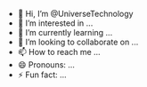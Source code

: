 - 👋 Hi, I’m @UniverseTechnology
- 👀 I’m interested in ...
- 🌱 I’m currently learning ...
- 💞️ I’m looking to collaborate on ...
- 📫 How to reach me ...
- 😄 Pronouns: ...
- ⚡ Fun fact: ...

<!---
UniverseTechnology/UniverseTechnology is a ✨ special ✨ repository because its `README.md` (this file) appears on your GitHub profile.
You can click the Preview link to take a look at your changes.
--->
